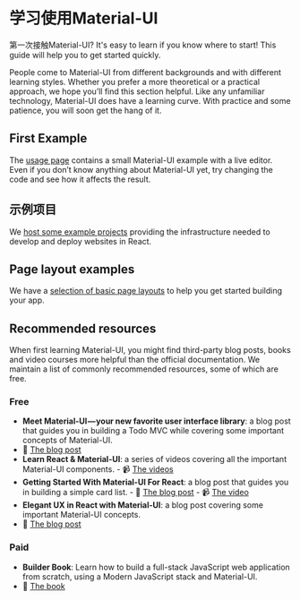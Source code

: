 # 学习使用Material-UI

<p class="description">第一次接触Material-UI? It's easy to learn if you know where to start! This guide will help you to get started quickly.</p>

People come to Material-UI from different backgrounds and with different learning styles. Whether you prefer a more theoretical or a practical approach, we hope you’ll find this section helpful. Like any unfamiliar technology, Material-UI does have a learning curve. With practice and some patience, you will soon get the hang of it.

## First Example

The [usage page](/getting-started/usage/#quick-start) contains a small Material-UI example with a live editor. Even if you don’t know anything about Material-UI yet, try changing the code and see how it affects the result.

## 示例项目

We [host some example projects](/getting-started/example-projects/) providing the infrastructure needed to develop and deploy websites in React.

## Page layout examples

We have a [selection of basic page layouts](/getting-started/page-layout-examples/) to help you get started building your app.

## Recommended resources

When first learning Material-UI, you might find third-party blog posts, books and video courses more helpful than the official documentation. We maintain a list of commonly recommended resources, some of which are free.

### Free

- **Meet Material-UI — your new favorite user interface library**: a blog post that guides you in building a Todo MVC while covering some important concepts of Material-UI. 
 - 📝 [The blog post](https://medium.freecodecamp.org/meet-your-material-ui-your-new-favorite-user-interface-library-6349a1c88a8c)
- **Learn React & Material-UI**: a series of videos covering all the important Material-UI components. - 📹 [The videos](https://www.youtube.com/watch?v=xm4LX5fJKZ8&list=PLcCp4mjO-z98WAu4sd0eVha1g-NMfzHZk)
- **Getting Started With Material-UI For React**: a blog post that guides you in building a simple card list. - 📝 [The blog post](https://medium.com/codingthesmartway-com-blog/getting-started-with-material-ui-for-react-material-design-for-react-364b2688b555) - 📹 [The video](https://www.youtube.com/watch?v=PWadEeOuv5o)
- **Elegant UX in React with Material-UI**: a blog post covering some important Material-UI concepts. 
 - 📝 [The blog post](https://alligator.io/react/material-ui/)

### Paid

- **Builder Book**: Learn how to build a full-stack JavaScript web application from scratch, using a Modern JavaScript stack and Material-UI. 
 - 📘 [The book](https://builderbook.org/book)